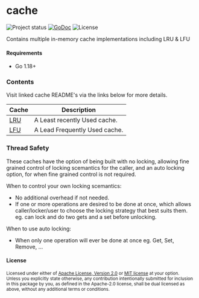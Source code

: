 # cache
![Project status](https://img.shields.io/badge/version-0.11.0-green.svg)
[![GoDoc](https://godoc.org/github.com/go-playground/cache?status.svg)](https://pkg.go.dev/github.com/go-playground/cache)
![License](https://img.shields.io/dub/l/vibe-d.svg)

Contains multiple in-memory cache implementations including LRU &amp; LFU

#### Requirements
- Go 1.18+

### Contents

Visit linked cache README's via the links below for more details.

| Cache                | Description                   |
|----------------------|-------------------------------|
| [LRU](lru/README.md) | A Least recently Used cache.  |
| [LFU](lfu/README.md) | A Lead Frequently Used cache. |

### Thread Safety

These caches have the option of being built with no locking, allowing fine grained control of locking scemantics for the caller, and an auto locking option, for when fine grained control is not required.

When to control your own locking scemantics:
- No additional overhead if not needed.
- If one or more operations are desired to be done at once, which allows caller/locker/user to choose the locking strategy that best suits them. eg. can lock and do two gets and a set before unlocking.

When to use auto locking:
- When only one operation will ever be done at once eg. Get, Set, Remove, ...

#### License

<sup>
Licensed under either of <a href="LICENSE-APACHE">Apache License, Version
2.0</a> or <a href="LICENSE-MIT">MIT license</a> at your option.
</sup>

<br>

<sub>
Unless you explicitly state otherwise, any contribution intentionally submitted
for inclusion in this package by you, as defined in the Apache-2.0 license, shall be
dual licensed as above, without any additional terms or conditions.
</sub>
